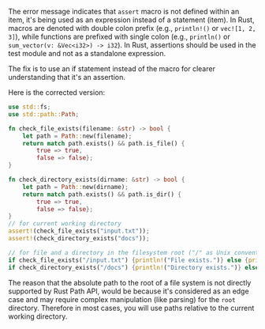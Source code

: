 The error message indicates that `assert` macro is not defined within an item, it's being used as an expression instead of a statement (item). In Rust, macros are denoted with double colon prefix (e.g., `println!()` or `vec![1, 2, 3]`), while functions are prefixed with single colon (e.g., `println()` or `sum_vector(v: &Vec<i32>) -> i32`). In Rust, assertions should be used in the test module and not as a standalone expression.

The fix is to use an if statement instead of the macro for clearer understanding that it's an assertion. 

Here is the corrected version:

```rs
use std::fs;
use std::path::Path;

fn check_file_exists(filename: &str) -> bool {
    let path = Path::new(filename);
    return match path.exists() && path.is_file() { 
        true => true, 
        false => false};
}

fn check_directory_exists(dirname: &str) -> bool {
    let path = Path::new(dirname);
    return match path.exists() && path.is_dir() {
        true => true, 
        false => false};
}
// for current working directory
assert!(check_file_exists("input.txt"));
assert!(check_directory_exists("docs"));

// for file and a directory in the filesystem root ("/" as Unix convention)
if check_file_exists("/input.txt") {println!("File exists.")} else {println!("File does not exist.")};
if check_directory_exists("/docs") {println!("Directory exists.")} else {println!("Directory does not exist.")}; 
```
The reason that the absolute path to the root of a file system is not directly supported by Rust Path API, would be because it's considered as an edge case and may require complex manipulation (like parsing) for the `root` directory. Therefore in most cases, you will use paths relative to the current working directory.

